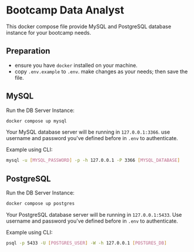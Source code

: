 # Bootcamp Data Analyst

This docker compose file provide MySQL and PostgreSQL database instance for your bootcamp needs.

## Preparation

- ensure you have `docker` installed on your machine.
- copy `.env.example` to `.env`. make changes as your needs; then save the file.

## MySQL

Run the DB Server Instance:

```sh
docker compose up mysql
```

Your MySQL database server will be running in `127.0.0.1:3366`. use username and password you've defined before in `.env` to authenticate.

Example using CLI:

```sh
mysql -u [MYSQL_PASSWORD] -p -h 127.0.0.1 -P 3366 [MYSQL_DATABASE]
```

## PostgreSQL

Run the DB Server Instance:

```sh
docker compose up postgres
```

Your PostgreSQL database server will be running in `127.0.0.1:5433`. Use username and password you've defined before in `.env` to authenticate.

Example using CLI:

```sh
psql -p 5433 -U [POSTGRES_USER] -W -h 127.0.0.1 [POSTGRES_DB]
```
